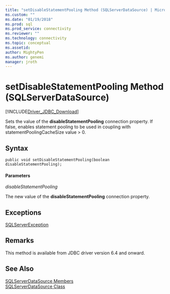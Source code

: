 ```yaml
---
title: "setDisableStatementPooling Method (SQLServerDataSource) | Microsoft Docs"
ms.custom: ""
ms.date: "01/19/2018"
ms.prod: sql
ms.prod_service: connectivity
ms.reviewer: ""
ms.technology: connectivity
ms.topic: conceptual
ms.assetid:
author: MightyPen
ms.author: genemi
manager: jroth
---
```

# setDisableStatementPooling Method (SQLServerDataSource)
[!INCLUDE[Driver_JDBC_Download](../../../includes/driver_jdbc_download.md)]

  Sets the value of the **disableStatementPooling** connection property. If false, enables statement pooling to be used in coupling with statementPoolingCacheSize value > 0.  

## Syntax  
  
```
public void setDisableStatementPooling(boolean disableStatementPooling);  
```  
  
#### Parameters  
 *disableStatementPooling*  
  
 The new value of the **disableStatementPooling** connection property.  

## Exceptions  
 [SQLServerException](../../../connect/jdbc/reference/sqlserverexception-class.md)  
 
## Remarks  
 This method is available from JDBC driver version 6.4 and onward.
 
## See Also  
 [SQLServerDataSource Members](../../../connect/jdbc/reference/sqlserverdatasource-members.md)   
 [SQLServerDataSource Class](../../../connect/jdbc/reference/sqlserverdatasource-class.md)  
  
  
